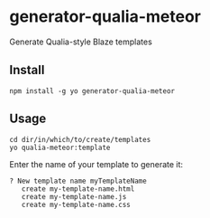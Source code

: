 # generator-qualia-meteor
Generate Qualia-style Blaze templates

## Install

```
npm install -g yo generator-qualia-meteor
```

## Usage

```
cd dir/in/which/to/create/templates
yo qualia-meteor:template
```

Enter the name of your template to generate it:

```
? New template name myTemplateName
   create my-template-name.html
   create my-template-name.js
   create my-template-name.css
```
